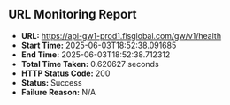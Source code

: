 ## URL Monitoring Report

- **URL:** https://api-gw1-prod1.fisglobal.com/gw/v1/health
- **Start Time:** 2025-06-03T18:52:38.091685
- **End Time:** 2025-06-03T18:52:38.712312
- **Total Time Taken:** 0.620627 seconds
- **HTTP Status Code:** 200
- **Status:** Success
- **Failure Reason:** N/A
